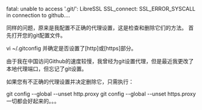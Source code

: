 fatal: unable to access '.git/': LibreSSL SSL_connect: SSL_ERROR_SYSCALL in connection to github....

同样的问题，原来是我配置不正确的代理设置，这是检查和删除它们的方法。
首先打开您的git配置文件。

vi ~/.gitconfig
并确定是否设置了[http]或[https]部分。

由于我在中国访问Github的速度较慢，我曾经为git设置代理，但是最近我更改了本地代理端口，但忘记了git设置。

如果您有不正确的代理设置并决定删除它，只需执行：

git config --global --unset http.proxy
git config --global --unset https.proxy
一切都会好起来的。。。